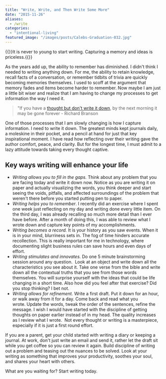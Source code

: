 ```yaml
---
title: "Write, Write, and Then Write Some More"
date: "2015-11-26"
aliases:
  - /write
categories: 
  - "intentional-living"
featured_image: "/images/posts/Calebs-Graduation-032.jpg"
---
```


{{<featuredimage>}}It is never to young to start writing. Capturing a memory and ideas is priceless.{{</featuredimage>}}


As the years add up, the ability to remember has diminished. I didn't think I needed to writing anything down. For me, the ability to retain knowledge, recall facts of a conversation, or remember tidbits of trivia are quickly becoming memories themselves. I used to scoff at the argument that memory fades and items become harder to remember. Now maybe I am just a little bit wiser and realize that I am having to change my processes to get information the way I need it.

> "If you have a [thought but don't write it down](http://www.virgin.com/richard-branson/always-write-down-your-ideas), by the next morning it may be gone forever - Richard Branson

One of those processes that I am slowly changing is how I capture information. I need to write it down. The greatest minds kept journals daily, a moleskine in their pocket, and a pencil at hand for just that key inspirational moment. I have read how reflecting over their writing gave the author comfort, peace, and clarity. But for the longest time, I must admit to a lazy attitude towards taking every thought captive.

## Key ways writing will enhance your life

- _Writing allows you to fill in the gaps._ Think about any problem that you are facing today and write it down now. Notice as you are writing it on paper and actually visualizing the words, you think deeper and start seeing the voids, pitfalls, and affected surroundings of the problem that weren't there before you started putting pen to paper.
- _Writing helps you to remember_. I recently did an exercise where I spent one week just reflecting on my day and writing done every little item. On the third day, I was already recalling so much more detail than I ever have before. After a month of doing this, I was able to review what I wrote down and capture key points of my accomplishments.
- _Writing becomes a record._ It is your history as you saw events. When it is in your mind, blurriness sets in. The fog of time hinders accurate recollection. This is really important for me in technology, where documenting slight business rules can save hours and even days of effort.
- _Writing stimulates and innovates._ Do one 5 minute brainstorming session around any question.  Look at an object and write down all the characteristics you see about it. Take one verse from the bible and write down all the contextual truths that you see from those words themselves. You will surprise yourself with the ideas that could be life changing in a short time. Also how did you feel after that exercise? Did you stop thinking? I bet not.
- _Writing allows for refinement._ Write a first draft. Put it down for an hour, or walk away from it for a day. Come back and read what you wrote. Update the words, tweak the order of the sentences, refine the message. I wish I would have started with the discipline of getting thoughts on paper earlier instead of in my head. The quality increases as I review what I wrote.  Not every thought or writing is a masterpiece, especially if it is just a first round effort.

If you are a parent, get your child started with writing a diary or keeping a journal. At work, don't just write an email and send it, rather let the draft sit while you get coffee so you can review it again. Build discipline of writing out a problem and teasing out the nuances to be solved. Look at your writing as something that improves your productivity, soothes your soul, and shares your heart with others.

What are you waiting for? Start writing today.
